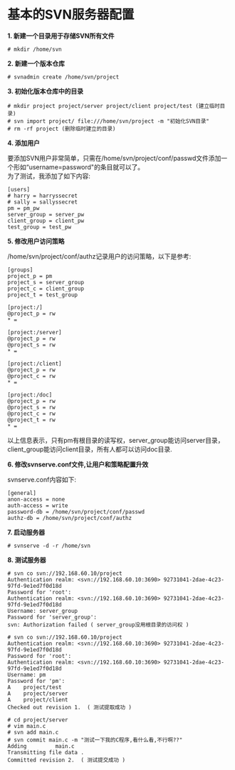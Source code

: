 # 基本的SVN服务器配置

**1. 新建一个目录用于存储SVN所有文件**

```
# mkdir /home/svn
```

**2. 新建一个版本仓库**

```
# svnadmin create /home/svn/project
```

**3. 初始化版本仓库中的目录**

```
# mkdir project project/server project/client project/test (建立临时目录)
# svn import project/ file:///home/svn/project -m "初始化SVN目录"
# rm -rf project (删除临时建立的目录)
```

**4. 添加用户**

要添加SVN用户非常简单，只需在/home/svn/project/conf/passwd文件添加一个形如“username=password"的条目就可以了。		
为了测试，我添加了如下内容:

```
[users]
# harry = harryssecret
# sally = sallyssecret
pm = pm_pw
server_group = server_pw
client_group = client_pw
test_group = test_pw
```

**5. 修改用户访问策略**

/home/svn/project/conf/authz记录用户的访问策略，以下是参考:

```
[groups]
project_p = pm
project_s = server_group
project_c = client_group
project_t = test_group
                        
[project:/]
@project_p = rw
* =
                        
[project:/server]
@project_p = rw
@project_s = rw
* =
                        
[project:/client]
@project_p = rw
@project_c = rw
* =
                        
[project:/doc]
@project_p = rw
@project_s = rw
@project_c = rw
@project_t = rw
* =
```

以上信息表示，只有pm有根目录的读写权，server_group能访问server目录，client_group能访问client目录，所有人都可以访问doc目录.

**6. 修改svnserve.conf文件,让用户和策略配置升效**

svnserve.conf内容如下:

```
[general]
anon-access = none
auth-access = write
password-db = /home/svn/project/conf/passwd
authz-db = /home/svn/project/conf/authz
```

**7. 启动服务器**

```
# svnserve -d -r /home/svn
```

**8. 测试服务器**

```
# svn co svn://192.168.60.10/project
Authentication realm: <svn://192.168.60.10:3690> 92731041-2dae-4c23-97fd-9e1ed7f0d18d
Password for 'root': 
Authentication realm: <svn://192.168.60.10:3690> 92731041-2dae-4c23-97fd-9e1ed7f0d18d
Username: server_group
Password for 'server_group': 
svn: Authorization failed ( server_group没用根目录的访问权 )
```

```
# svn co svn://192.168.60.10/project
Authentication realm: <svn://192.168.60.10:3690> 92731041-2dae-4c23-97fd-9e1ed7f0d18d
Password for 'root': 
Authentication realm: <svn://192.168.60.10:3690> 92731041-2dae-4c23-97fd-9e1ed7f0d18d
Username: pm
Password for 'pm': 
A    project/test
A    project/server
A    project/client
Checked out revision 1.  ( 测试提取成功 )
```

```
# cd project/server
# vim main.c
# svn add main.c 
# svn commit main.c -m "测试一下我的C程序,看什么看,不行啊??"
Adding         main.c
Transmitting file data .
Committed revision 2.  ( 测试提交成功 )
```
